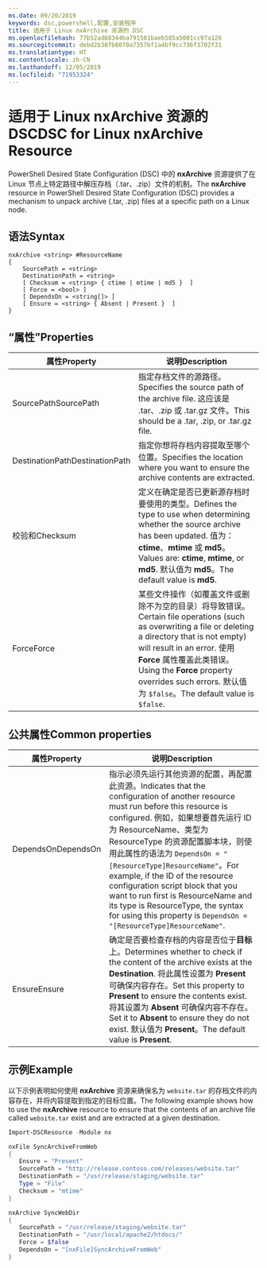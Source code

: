 ```yaml
---
ms.date: 09/20/2019
keywords: dsc,powershell,配置,安装程序
title: 适用于 Linux nxArchive 资源的 DSC
ms.openlocfilehash: 77b52ad68344ba791501baeb585a5001cc97a126
ms.sourcegitcommit: debd2b38fb8070a7357bf1a4bf9cc736f3702f31
ms.translationtype: HT
ms.contentlocale: zh-CN
ms.lasthandoff: 12/05/2019
ms.locfileid: "71953324"
---
```

# <a name="dsc-for-linux-nxarchive-resource"></a><span data-ttu-id="53432-103">适用于 Linux nxArchive 资源的 DSC</span><span class="sxs-lookup"><span data-stu-id="53432-103">DSC for Linux nxArchive Resource</span></span>

<span data-ttu-id="53432-104">PowerShell Desired State Configuration (DSC) 中的 **nxArchive** 资源提供了在 Linux 节点上特定路径中解压存档（.tar、.zip）文件的机制。</span><span class="sxs-lookup"><span data-stu-id="53432-104">The **nxArchive** resource in PowerShell Desired State Configuration (DSC) provides a mechanism to unpack archive (.tar, .zip) files at a specific path on a Linux node.</span></span>

## <a name="syntax"></a><span data-ttu-id="53432-105">语法</span><span class="sxs-lookup"><span data-stu-id="53432-105">Syntax</span></span>

```Syntax
nxArchive <string> #ResourceName
{
    SourcePath = <string>
    DestinationPath = <string>
    [ Checksum = <string> { ctime | mtime | md5 }  ]
    [ Force = <bool> ]
    [ DependsOn = <string[]> ]
    [ Ensure = <string> { Absent | Present }  ]
}
```

## <a name="properties"></a><span data-ttu-id="53432-106">“属性”</span><span class="sxs-lookup"><span data-stu-id="53432-106">Properties</span></span>

|<span data-ttu-id="53432-107">属性</span><span class="sxs-lookup"><span data-stu-id="53432-107">Property</span></span> |<span data-ttu-id="53432-108">说明</span><span class="sxs-lookup"><span data-stu-id="53432-108">Description</span></span> |
|---|---|
|<span data-ttu-id="53432-109">SourcePath</span><span class="sxs-lookup"><span data-stu-id="53432-109">SourcePath</span></span> |<span data-ttu-id="53432-110">指定存档文件的源路径。</span><span class="sxs-lookup"><span data-stu-id="53432-110">Specifies the source path of the archive file.</span></span> <span data-ttu-id="53432-111">这应该是 .tar、.zip 或 .tar.gz 文件。</span><span class="sxs-lookup"><span data-stu-id="53432-111">This should be a .tar, .zip, or .tar.gz file.</span></span> |
|<span data-ttu-id="53432-112">DestinationPath</span><span class="sxs-lookup"><span data-stu-id="53432-112">DestinationPath</span></span> |<span data-ttu-id="53432-113">指定你想将存档内容提取至哪个位置。</span><span class="sxs-lookup"><span data-stu-id="53432-113">Specifies the location where you want to ensure the archive contents are extracted.</span></span> |
|<span data-ttu-id="53432-114">校验和</span><span class="sxs-lookup"><span data-stu-id="53432-114">Checksum</span></span> |<span data-ttu-id="53432-115">定义在确定是否已更新源存档时要使用的类型。</span><span class="sxs-lookup"><span data-stu-id="53432-115">Defines the type to use when determining whether the source archive has been updated.</span></span> <span data-ttu-id="53432-116">值为：**ctime**、**mtime** 或 **md5**。</span><span class="sxs-lookup"><span data-stu-id="53432-116">Values are: **ctime**, **mtime**, or **md5**.</span></span> <span data-ttu-id="53432-117">默认值为 **md5**。</span><span class="sxs-lookup"><span data-stu-id="53432-117">The default value is **md5**.</span></span> |
|<span data-ttu-id="53432-118">Force</span><span class="sxs-lookup"><span data-stu-id="53432-118">Force</span></span> |<span data-ttu-id="53432-119">某些文件操作（如覆盖文件或删除不为空的目录）将导致错误。</span><span class="sxs-lookup"><span data-stu-id="53432-119">Certain file operations (such as overwriting a file or deleting a directory that is not empty) will result in an error.</span></span> <span data-ttu-id="53432-120">使用 **Force** 属性覆盖此类错误。</span><span class="sxs-lookup"><span data-stu-id="53432-120">Using the **Force** property overrides such errors.</span></span> <span data-ttu-id="53432-121">默认值为 `$false`。</span><span class="sxs-lookup"><span data-stu-id="53432-121">The default value is `$false`.</span></span> |

## <a name="common-properties"></a><span data-ttu-id="53432-122">公共属性</span><span class="sxs-lookup"><span data-stu-id="53432-122">Common properties</span></span>

|<span data-ttu-id="53432-123">属性</span><span class="sxs-lookup"><span data-stu-id="53432-123">Property</span></span> |<span data-ttu-id="53432-124">说明</span><span class="sxs-lookup"><span data-stu-id="53432-124">Description</span></span> |
|---|---|
|<span data-ttu-id="53432-125">DependsOn</span><span class="sxs-lookup"><span data-stu-id="53432-125">DependsOn</span></span> |<span data-ttu-id="53432-126">指示必须先运行其他资源的配置，再配置此资源。</span><span class="sxs-lookup"><span data-stu-id="53432-126">Indicates that the configuration of another resource must run before this resource is configured.</span></span> <span data-ttu-id="53432-127">例如，如果想要首先运行 ID 为 ResourceName、类型为 ResourceType 的资源配置脚本块，则使用此属性的语法为 `DependsOn = "[ResourceType]ResourceName"`。</span><span class="sxs-lookup"><span data-stu-id="53432-127">For example, if the ID of the resource configuration script block that you want to run first is ResourceName and its type is ResourceType, the syntax for using this property is `DependsOn = "[ResourceType]ResourceName"`.</span></span> |
|<span data-ttu-id="53432-128">Ensure</span><span class="sxs-lookup"><span data-stu-id="53432-128">Ensure</span></span> |<span data-ttu-id="53432-129">确定是否要检查存档的内容是否位于**目标**上。</span><span class="sxs-lookup"><span data-stu-id="53432-129">Determines whether to check if the content of the archive exists at the **Destination**.</span></span> <span data-ttu-id="53432-130">将此属性设置为 **Present** 可确保内容存在。</span><span class="sxs-lookup"><span data-stu-id="53432-130">Set this property to **Present** to ensure the contents exist.</span></span> <span data-ttu-id="53432-131">将其设置为 **Absent** 可确保内容不存在。</span><span class="sxs-lookup"><span data-stu-id="53432-131">Set it to **Absent** to ensure they do not exist.</span></span> <span data-ttu-id="53432-132">默认值为 **Present**。</span><span class="sxs-lookup"><span data-stu-id="53432-132">The default value is **Present**.</span></span> |

## <a name="example"></a><span data-ttu-id="53432-133">示例</span><span class="sxs-lookup"><span data-stu-id="53432-133">Example</span></span>

<span data-ttu-id="53432-134">以下示例表明如何使用 **nxArchive** 资源来确保名为 `website.tar` 的存档文件的内容存在，并将内容提取到指定的目标位置。</span><span class="sxs-lookup"><span data-stu-id="53432-134">The following example shows how to use the **nxArchive** resource to ensure that the contents of an archive file called `website.tar` exist and are extracted at a given destination.</span></span>

```powershell
Import-DSCResource -Module nx

nxFile SyncArchiveFromWeb
{
   Ensure = "Present"
   SourcePath = "http://release.contoso.com/releases/website.tar"
   DestinationPath = "/usr/release/staging/website.tar"
   Type = "File"
   Checksum = "mtime"
}

nxArchive SyncWebDir
{
   SourcePath = "/usr/release/staging/website.tar"
   DestinationPath = "/usr/local/apache2/htdocs/"
   Force = $false
   DependsOn = "[nxFile]SyncArchiveFromWeb"
}
```